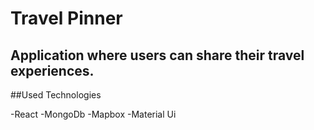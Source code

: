 # Travel Pinner
## Application where users can share their travel experiences. 

##Used Technologies

 -React
 -MongoDb
 -Mapbox
 -Material Ui
 
